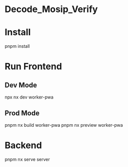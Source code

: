 # Decode_Mosip_Verify
# Install 
pnpm install

# Run Frontend
## Dev Mode
npx nx dev worker-pwa   
## Prod Mode
pnpm nx build worker-pwa
pnpm nx preview worker-pwa


# Backend
pnpm nx serve server